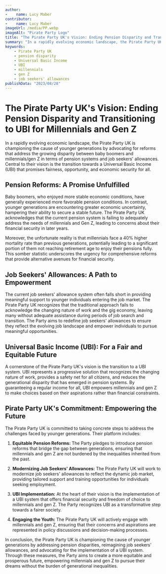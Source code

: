 ```yaml
---
author:
-    name: Lucy Maber
contributor:
-    name: Lucy Maber
imageUrl: /media/PP.webp
imageAlt: "Pirate Party Logo"
title: "The Pirate Party UK's Vision: Ending Pension Disparity and Transitioning to UBI for Millennials and Gen Z"
summary: "In a rapidly evolving economic landscape, the Pirate Party UK is championing the cause of younger generations by advocating for reforms that address the growing disparity between baby boomers and millennials/gen Z in terms of pension systems and job seekers' allowances. Central to their vision is the transition towards a Universal Basic Income (UBI) that promises fairness, opportunity, and economic security for all."
keywords: 
    - Pirate Party UK
    - pension disparity
    - Universal Basic Income
    - UBI
    - millennials
    - gen Z
    - job seekers' allowances
publishData: "2023/08/28"
---
```


# The Pirate Party UK's Vision: Ending Pension Disparity and Transitioning to UBI for Millennials and Gen Z

In a rapidly evolving economic landscape, the Pirate Party UK is championing the cause of younger generations by advocating for reforms that address the growing disparity between baby boomers and millennials/gen Z in terms of pension systems and job seekers' allowances. Central to their vision is the transition towards a Universal Basic Income (UBI) that promises fairness, opportunity, and economic security for all.

## Pension Reforms: A Promise Unfulfilled

Baby boomers, who enjoyed more stable economic conditions, have generally experienced more favorable pension conditions. In contrast, younger generations are encountering greater economic uncertainty, hampering their ability to secure a stable future. The Pirate Party UK acknowledges that the current pension system is failing to adequately address the needs of millennials and Gen Z, leading to concerns about their financial security in later years.

Moreover, the unfortunate reality is that millennials face a 40% higher mortality rate than previous generations, potentially leading to a significant portion of them not reaching retirement age to enjoy their pensions fully. This somber statistic underscores the urgency for comprehensive reforms that provide alternative avenues for financial security.

## Job Seekers' Allowances: A Path to Empowerment

The current job seekers' allowance system often falls short in providing meaningful support to younger individuals entering the job market. The Pirate Party UK recognizes that the traditional approach fails to acknowledge the changing nature of work and the gig economy, leaving many without adequate assistance during periods of job search and transition. The Party aims to redefine job seekers' allowances to ensure they reflect the evolving job landscape and empower individuals to pursue meaningful opportunities.

## Universal Basic Income (UBI): For a Fair and Equitable Future

A cornerstone of the Pirate Party UK's vision is the transition to a UBI system. UBI represents a progressive solution that recognizes the changing nature of work, provides a safety net for all citizens, and reduces the generational disparity that has emerged in pension systems. By guaranteeing a regular income for all, UBI empowers millennials and gen Z to make choices based on their aspirations rather than financial constraints.

## Pirate Party UK's Commitment: Empowering the Future

The Pirate Party UK is committed to taking concrete steps to address the challenges faced by younger generations. Their platform includes:

1. **Equitable Pension Reforms:** The Party pledges to introduce pension reforms that bridge the gap between generations, ensuring that millennials and gen Z are not burdened by the inequalities inherited from the past.

2. **Modernizing Job Seekers' Allowances:** The Pirate Party UK will work to modernize job seekers' allowances to reflect the dynamic job market, providing tailored support and training opportunities for individuals seeking employment.

3. **UBI Implementation:** At the heart of their vision is the implementation of a UBI system that offers financial security and freedom of choice to millennials and gen Z. The Party recognizes UBI as a transformative step towards a fairer society.

4. **Engaging the Youth:** The Pirate Party UK will actively engage with millennials and gen Z, ensuring that their concerns and aspirations are represented in policy discussions and decision-making processes.

In conclusion, the Pirate Party UK is championing the cause of younger generations by addressing pension disparities, reimagining job seekers' allowances, and advocating for the implementation of a UBI system. Through these measures, the Party aims to create a more equitable and prosperous future, empowering millennials and gen Z to pursue their dreams without the burden of generational inequalities.

